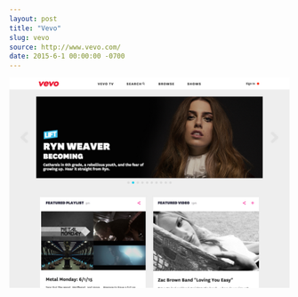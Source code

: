 ```yaml
---
layout: post
title: "Vevo"
slug: vevo
source: http://www.vevo.com/
date: 2015-6-1 00:00:00 -0700
---
```


<img src="/screenshots/vevo.jpg">

